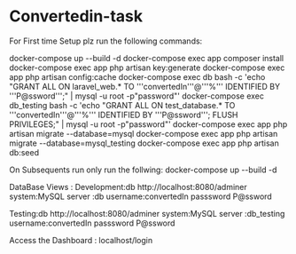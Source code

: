 # Convertedin-task
For First time Setup plz run the following commands:

docker-compose up --build -d
docker-compose exec app composer install
docker-compose exec app php artisan key:generate
docker-compose exec app php artisan config:cache
docker-compose exec db bash -c 'echo "GRANT ALL ON laravel_web.* TO '\''convertedIn'\''@'\''%'\'' IDENTIFIED BY '\''P@ssword'\'';" | mysql -u root -p"password"'
docker-compose exec db_testing bash -c 'echo "GRANT ALL ON test_database.* TO '\''convertedIn'\''@'\''%'\'' IDENTIFIED BY '\''P@ssword'\''; FLUSH PRIVILEGES;" | mysql -u root -p"password"'
docker-compose exec app php artisan migrate --database=mysql
docker-compose exec app php artisan migrate --database=mysql_testing
docker-compose exec app php artisan db:seed

On Subsequents run only run the follwing:
docker-compose up --build -d


DataBase Views :
Development:db
http://localhost:8080/adminer
system:MySQL
server :db
username:convertedIn
passsword P@ssword

Testing:db
http://localhost:8080/adminer
system:MySQL
server :db_testing
username:convertedIn
passsword P@ssword

Access the Dashboard : localhost/login
